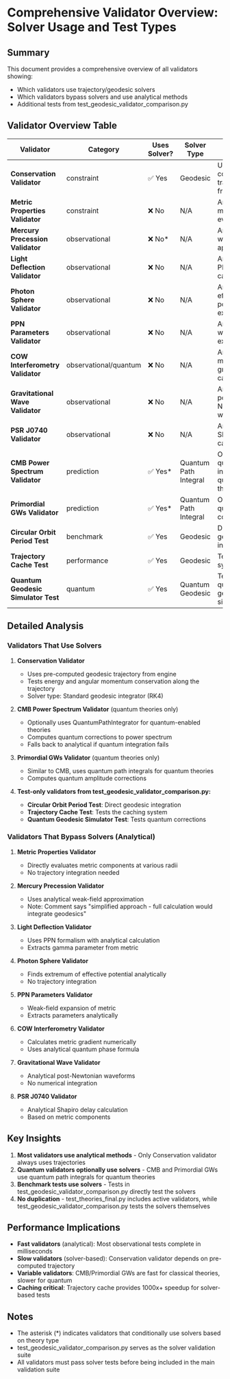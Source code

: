 # Comprehensive Validator Overview: Solver Usage and Test Types

## Summary

This document provides a comprehensive overview of all validators showing:
- Which validators use trajectory/geodesic solvers
- Which validators bypass solvers and use analytical methods
- Additional tests from test_geodesic_validator_comparison.py

## Validator Overview Table

| Validator | Category | Uses Solver? | Solver Type | Method | In test_theories_final.py | In test_geodesic_validator_comparison.py |
|-----------|----------|--------------|-------------|---------|------------------------|----------------------------------------|
| **Conservation Validator** | constraint | ✅ Yes | Geodesic | Uses pre-computed trajectory from engine | ✅ | ❌ |
| **Metric Properties Validator** | constraint | ❌ No | N/A | Analytical metric evaluation | ✅ | ❌ |
| **Mercury Precession Validator** | observational | ❌ No* | N/A | Analytical weak-field approximation | ✅ | ✅ |
| **Light Deflection Validator** | observational | ❌ No | N/A | Analytical PPN calculation | ✅ | ✅ |
| **Photon Sphere Validator** | observational | ❌ No | N/A | Analytical effective potential extremum | ✅ | ✅ |
| **PPN Parameters Validator** | observational | ❌ No | N/A | Analytical weak-field expansion | ✅ | ✅ |
| **COW Interferometry Validator** | observational/quantum | ❌ No | N/A | Analytical metric gradient calculation | ✅ | ✅ |
| **Gravitational Wave Validator** | observational | ❌ No | N/A | Analytical post-Newtonian waveforms | ✅ | ✅ |
| **PSR J0740 Validator** | observational | ❌ No | N/A | Analytical Shapiro delay calculation | ✅ | ✅ |
| **CMB Power Spectrum Validator** | prediction | ✅ Yes* | Quantum Path Integral | Optional quantum path integrator for quantum theories | ❌ | ✅ |
| **Primordial GWs Validator** | prediction | ✅ Yes* | Quantum Path Integral | Optional quantum corrections | ❌ | ✅ |
| **Circular Orbit Period Test** | benchmark | ✅ Yes | Geodesic | Direct geodesic integration | ❌ | ✅ |
| **Trajectory Cache Test** | performance | ✅ Yes | Geodesic | Tests caching system | ❌ | ✅ |
| **Quantum Geodesic Simulator Test** | quantum | ✅ Yes | Quantum Geodesic | Tests quantum geodesic simulator | ❌ | ✅ |

## Detailed Analysis

### Validators That Use Solvers

1. **Conservation Validator**
   - Uses pre-computed geodesic trajectory from engine
   - Tests energy and angular momentum conservation along the trajectory
   - Solver type: Standard geodesic integrator (RK4)

2. **CMB Power Spectrum Validator** (quantum theories only)
   - Optionally uses QuantumPathIntegrator for quantum-enabled theories
   - Computes quantum corrections to power spectrum
   - Falls back to analytical if quantum integration fails

3. **Primordial GWs Validator** (quantum theories only)
   - Similar to CMB, uses quantum path integrals for quantum theories
   - Computes quantum amplitude corrections

4. **Test-only validators from test_geodesic_validator_comparison.py:**
   - **Circular Orbit Period Test**: Direct geodesic integration
   - **Trajectory Cache Test**: Tests the caching system
   - **Quantum Geodesic Simulator Test**: Tests quantum corrections

### Validators That Bypass Solvers (Analytical)

1. **Metric Properties Validator**
   - Directly evaluates metric components at various radii
   - No trajectory integration needed

2. **Mercury Precession Validator**
   - Uses analytical weak-field approximation
   - Note: Comment says "simplified approach - full calculation would integrate geodesics"

3. **Light Deflection Validator**
   - Uses PPN formalism with analytical calculation
   - Extracts gamma parameter from metric

4. **Photon Sphere Validator**
   - Finds extremum of effective potential analytically
   - No trajectory integration

5. **PPN Parameters Validator**
   - Weak-field expansion of metric
   - Extracts parameters analytically

6. **COW Interferometry Validator**
   - Calculates metric gradient numerically
   - Uses analytical quantum phase formula

7. **Gravitational Wave Validator**
   - Analytical post-Newtonian waveforms
   - No numerical integration

8. **PSR J0740 Validator**
   - Analytical Shapiro delay calculation
   - Based on metric components

## Key Insights

1. **Most validators use analytical methods** - Only Conservation validator always uses trajectories
2. **Quantum validators optionally use solvers** - CMB and Primordial GWs use quantum path integrals for quantum theories
3. **Benchmark tests use solvers** - Tests in test_geodesic_validator_comparison.py directly test the solvers
4. **No duplication** - test_theories_final.py includes active validators, while test_geodesic_validator_comparison.py tests the solvers themselves

## Performance Implications

- **Fast validators** (analytical): Most observational tests complete in milliseconds
- **Slow validators** (solver-based): Conservation validator depends on pre-computed trajectory
- **Variable validators**: CMB/Primordial GWs are fast for classical theories, slower for quantum
- **Caching critical**: Trajectory cache provides 1000x+ speedup for solver-based tests

## Notes

- The asterisk (*) indicates validators that conditionally use solvers based on theory type
- test_geodesic_validator_comparison.py serves as the solver validation suite
- All validators must pass solver tests before being included in the main validation suite